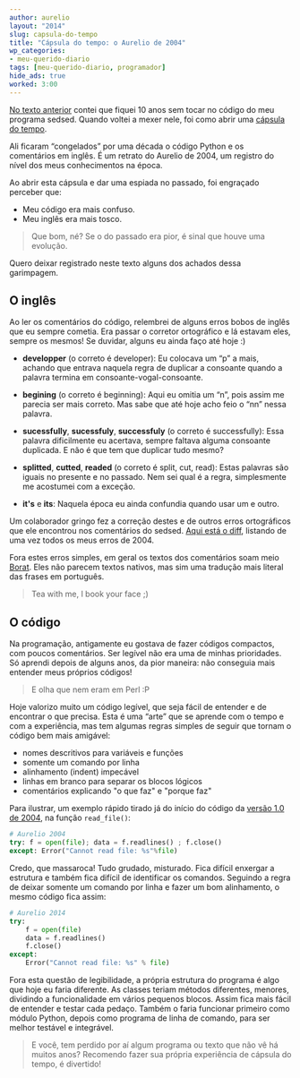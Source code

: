 ```yaml
---
author: aurelio
layout: "2014"
slug: capsula-do-tempo
title: "Cápsula do tempo: o Aurelio de 2004"
wp_categories:
- meu-querido-diario
tags: [meu-querido-diario, programador]
hide_ads: true
worked: 3:00
---
```


[No texto anterior](http://aurelio.net/blog/2014/04/29/ressuscitei-o-sedsed/) contei que fiquei 10 anos sem tocar no código do meu programa sedsed. Quando voltei a mexer nele, foi como abrir uma [cápsula do tempo](http://pt.wikipedia.org/wiki/C%C3%A1psula_do_tempo).

Ali ficaram “congelados” por uma década o código Python e os comentários em inglês. É um retrato do Aurelio de 2004, um registro do nível dos meus conhecimentos na época.

Ao abrir esta cápsula e dar uma espiada no passado, foi engraçado perceber que:

- Meu código era mais confuso.
- Meu inglês era mais tosco.

> Que bom, né? Se o do passado era pior, é sinal que houve uma evolução.

Quero deixar registrado neste texto alguns dos achados dessa garimpagem.


## O inglês

Ao ler os comentários do código, relembrei de alguns erros bobos de inglês que eu sempre cometia. Era passar o corretor ortográfico e lá estavam eles, sempre os mesmos! Se duvidar, alguns eu ainda faço até hoje :)

- **developper** (o correto é developer): Eu colocava um “p” a mais, achando que entrava naquela regra de duplicar a consoante quando a palavra termina em consoante-vogal-consoante.

- **begining** (o correto é beginning): Aqui eu omitia um “n”, pois assim me parecia ser mais correto. Mas sabe que até hoje acho feio o “nn” nessa palavra.

- **sucessfully**, **sucessfuly**, **successfuly** (o correto é successfully): Essa palavra dificilmente eu acertava, sempre faltava alguma consoante duplicada. E não é que tem que duplicar tudo mesmo?

- **splitted**, **cutted**, **readed** (o correto é split, cut, read): Estas palavras são iguais no presente e no passado. Nem sei qual é a regra, simplesmente me acostumei com a exceção.

- **it's** e **its**: Naquela época eu ainda confundia quando usar um e outro.

Um colaborador gringo fez a correção destes e de outros erros ortográficos que ele encontrou nos comentários do sedsed. [Aqui está o diff](https://github.com/aureliojargas/sedsed/commit/e57047f5233db75a30d84c84a414b161aa54ec27), listando de uma vez todos os meus erros de 2004.

Fora estes erros simples, em geral os textos dos comentários soam meio [Borat](https://www.youtube.com/watch?v=WH2CABcffAo). Eles não parecem textos nativos, mas sim uma tradução mais literal das frases em português.

> Tea with me, I book your face ;)


## O código

Na programação, antigamente eu gostava de fazer códigos compactos, com poucos comentários. Ser legível não era uma de minhas prioridades. Só aprendi depois de alguns anos, da pior maneira: não conseguia mais entender meus próprios códigos!

> E olha que nem eram em Perl :P

Hoje valorizo muito um código legível, que seja fácil de entender e de encontrar o que precisa. Esta é uma “arte” que se aprende com o tempo e com a experiência, mas tem algumas regras simples de seguir que tornam o código bem mais amigável:

- nomes descritivos para variáveis e funções
- somente um comando por linha
- alinhamento (indent) impecável
- linhas em branco para separar os blocos lógicos
- comentários explicando "o que faz" e "porque faz"

Para ilustrar, um exemplo rápido tirado já do início do código da [versão 1.0 de 2004](https://github.com/aureliojargas/sedsed/blob/v1.0/sedsed.py#L109), na função `read_file()`:

```python
# Aurelio 2004
try: f = open(file); data = f.readlines() ; f.close()
except: Error("Cannot read file: %s"%file)
```

Credo, que massaroca! Tudo grudado, misturado. Fica difícil enxergar a estrutura e também fica difícil de identificar os comandos. Seguindo a regra de deixar somente um comando por linha e fazer um bom alinhamento, o mesmo código fica assim:

```python
# Aurelio 2014
try:
    f = open(file)
    data = f.readlines()
    f.close()
except:
    Error("Cannot read file: %s" % file)
```

Fora esta questão de legibilidade, a própria estrutura do programa é algo que hoje eu faria diferente. As classes teriam métodos diferentes, menores, dividindo a funcionalidade em vários pequenos blocos. Assim fica mais fácil de entender e testar cada pedaço. Também o faria funcionar primeiro como módulo Python, depois como programa de linha de comando, para ser melhor testável e integrável.

> E você, tem perdido por aí algum programa ou texto que não vê há muitos anos? Recomendo fazer sua própria experiência de cápsula do tempo, é divertido!
